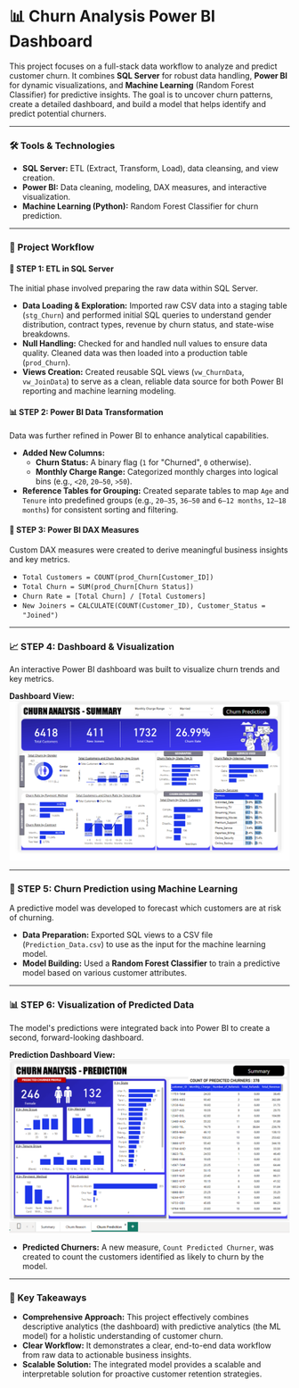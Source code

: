 # 📊 Churn Analysis Power BI Dashboard

This project focuses on a full-stack data workflow to analyze and predict customer churn. It combines **SQL Server** for robust data handling, **Power BI** for dynamic visualizations, and **Machine Learning** (Random Forest Classifier) for predictive insights. The goal is to uncover churn patterns, create a detailed dashboard, and build a model that helps identify and predict potential churners.

---

### 🛠️ Tools & Technologies

* **SQL Server:** ETL (Extract, Transform, Load), data cleansing, and view creation.
* **Power BI:** Data cleaning, modeling, DAX measures, and interactive visualization.
* **Machine Learning (Python):** Random Forest Classifier for churn prediction.

---

### 🚀 Project Workflow

#### 📍 STEP 1: ETL in SQL Server

The initial phase involved preparing the raw data within SQL Server.

* **Data Loading & Exploration:** Imported raw CSV data into a staging table (`stg_Churn`) and performed initial SQL queries to understand gender distribution, contract types, revenue by churn status, and state-wise breakdowns.
* **Null Handling:** Checked for and handled null values to ensure data quality. Cleaned data was then loaded into a production table (`prod_Churn`).
* **Views Creation:** Created reusable SQL views (`vw_ChurnData`, `vw_JoinData`) to serve as a clean, reliable data source for both Power BI reporting and machine learning modeling.

#### 📊 STEP 2: Power BI Data Transformation

Data was further refined in Power BI to enhance analytical capabilities.

* **Added New Columns:**
    * **Churn Status:** A binary flag (`1` for "Churned", `0` otherwise).
    * **Monthly Charge Range:** Categorized monthly charges into logical bins (e.g., `<20`, `20–50`, `>50`).
* **Reference Tables for Grouping:** Created separate tables to map `Age` and `Tenure` into predefined groups (e.g., `20–35`, `36–50` and `6–12 months`, `12–18 months`) for consistent sorting and filtering.

#### 📐 STEP 3: Power BI DAX Measures

Custom DAX measures were created to derive meaningful business insights and key metrics.

* `Total Customers = COUNT(prod_Churn[Customer_ID])`
* `Total Churn = SUM(prod_Churn[Churn Status])`
* `Churn Rate = [Total Churn] / [Total Customers]`
* `New Joiners = CALCULATE(COUNT(Customer_ID), Customer_Status = "Joined")`

---

### 📈 STEP 4: Dashboard & Visualization

An interactive Power BI dashboard was built to visualize churn trends and key metrics.

**Dashboard View:**
![Dashboard View](https://github.com/BhartiGangwar/Churn-Analysis-Power-BI-Dashboard/blob/main/DemoScreenshot.png?raw=true)

---

### 🤖 STEP 5: Churn Prediction using Machine Learning

A predictive model was developed to forecast which customers are at risk of churning.

* **Data Preparation:** Exported SQL views to a CSV file (`Prediction_Data.csv`) to use as the input for the machine learning model.
* **Model Building:** Used a **Random Forest Classifier** to train a predictive model based on various customer attributes.

---

### 📊 STEP 6: Visualization of Predicted Data

The model's predictions were integrated back into Power BI to create a second, forward-looking dashboard.

**Prediction Dashboard View:**
![Prediction Dashboard View](https://github.com/BhartiGangwar/Churn-Analysis-Power-BI-Dashboard/blob/main/ChurnAnalysis_prediction.png?raw=true)

* **Predicted Churners:** A new measure, `Count Predicted Churner`, was created to count the customers identified as likely to churn by the model.

---

### 📌 Key Takeaways

* **Comprehensive Approach:** This project effectively combines descriptive analytics (the dashboard) with predictive analytics (the ML model) for a holistic understanding of customer churn.
* **Clear Workflow:** It demonstrates a clear, end-to-end data workflow from raw data to actionable business insights.
* **Scalable Solution:** The integrated model provides a scalable and interpretable solution for proactive customer retention strategies.






    












